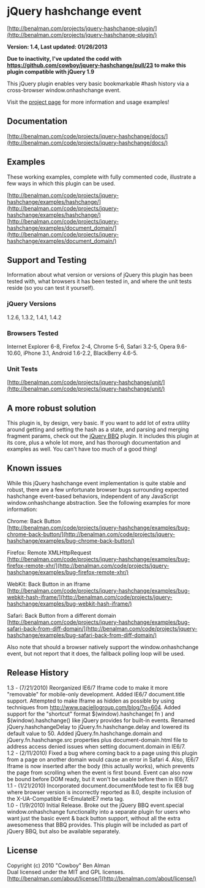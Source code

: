# jQuery hashchange event #
[http://benalman.com/projects/jquery-hashchange-plugin/](http://benalman.com/projects/jquery-hashchange-plugin/)

**Version: 1.4, Last updated: 01/26/2013**

**Due to inactivity, I've updated the codd with https://github.com/cowboy/jquery-hashchange/pull/23 to make this plugin compatible with jQuery 1.9**

This jQuery plugin enables very basic bookmarkable #hash history via a cross-browser window.onhashchange event.

Visit the [project page](http://benalman.com/projects/jquery-hashchange-plugin/) for more information and usage examples!


## Documentation ##
[http://benalman.com/code/projects/jquery-hashchange/docs/](http://benalman.com/code/projects/jquery-hashchange/docs/)


## Examples ##
These working examples, complete with fully commented code, illustrate a few
ways in which this plugin can be used.

[http://benalman.com/code/projects/jquery-hashchange/examples/hashchange/](http://benalman.com/code/projects/jquery-hashchange/examples/hashchange/)  
[http://benalman.com/code/projects/jquery-hashchange/examples/document_domain/](http://benalman.com/code/projects/jquery-hashchange/examples/document_domain/)

## Support and Testing ##
Information about what version or versions of jQuery this plugin has been
tested with, what browsers it has been tested in, and where the unit tests
reside (so you can test it yourself).

### jQuery Versions ###
1.2.6, 1.3.2, 1.4.1, 1.4.2

### Browsers Tested ###
Internet Explorer 6-8, Firefox 2-4, Chrome 5-6, Safari 3.2-5, Opera 9.6-10.60, iPhone 3.1, Android 1.6-2.2, BlackBerry 4.6-5.

### Unit Tests ###
[http://benalman.com/code/projects/jquery-hashchange/unit/](http://benalman.com/code/projects/jquery-hashchange/unit/)


## A more robust solution ##

This plugin is, by design, very basic. If you want to add lot of extra utility around getting and setting the hash as a state, and parsing and merging fragment params, check out the [jQuery BBQ](http://benalman.com/projects/jquery-bbq-plugin/) plugin. It includes this plugin at its core, plus a whole lot more, and has thorough documentation and examples as well. You can't have too much of a good thing!


## Known issues ##

While this jQuery hashchange event implementation is quite stable and robust, there are a few unfortunate browser bugs surrounding expected hashchange event-based behaviors, independent of any JavaScript window.onhashchange abstraction. See the following examples for more information:

Chrome: Back Button  
[http://benalman.com/code/projects/jquery-hashchange/examples/bug-chrome-back-button/](http://benalman.com/code/projects/jquery-hashchange/examples/bug-chrome-back-button/)

Firefox: Remote XMLHttpRequest  
[http://benalman.com/code/projects/jquery-hashchange/examples/bug-firefox-remote-xhr/](http://benalman.com/code/projects/jquery-hashchange/examples/bug-firefox-remote-xhr/)

WebKit: Back Button in an Iframe  
[http://benalman.com/code/projects/jquery-hashchange/examples/bug-webkit-hash-iframe/](http://benalman.com/code/projects/jquery-hashchange/examples/bug-webkit-hash-iframe/)

Safari: Back Button from a different domain  
[http://benalman.com/code/projects/jquery-hashchange/examples/bug-safari-back-from-diff-domain/](http://benalman.com/code/projects/jquery-hashchange/examples/bug-safari-back-from-diff-domain/)

Also note that should a browser natively support the window.onhashchange 
event, but not report that it does, the fallback polling loop will be used.


## Release History ##

1.3 - (7/21/2010) Reorganized IE6/7 Iframe code to make it more "removable" for mobile-only development. Added IE6/7 document.title support. Attempted to make Iframe as hidden as possible by using techniques from http://www.paciellogroup.com/blog/?p=604. Added  support for the "shortcut" format $(window).hashchange( fn ) and $(window).hashchange() like jQuery provides for built-in events. Renamed jQuery.hashchangeDelay to jQuery.fn.hashchange.delay and lowered its default value to 50. Added jQuery.fn.hashchange.domain and jQuery.fn.hashchange.src properties plus document-domain.html file to address access denied issues when setting document.domain in IE6/7.  
1.2 - (2/11/2010) Fixed a bug where coming back to a page using this plugin from a page on another domain would cause an error in Safari 4. Also, IE6/7 Iframe is now inserted after the body (this actually works), which prevents the page from scrolling when the event is first bound. Event can also now be bound before DOM ready, but it won't be usable before then in IE6/7.  
1.1 - (1/21/2010) Incorporated document.documentMode test to fix IE8 bug where browser version is incorrectly reported as 8.0, despite inclusion of the X-UA-Compatible IE=EmulateIE7 meta tag.  
1.0 - (1/9/2010) Initial Release. Broke out the jQuery BBQ event.special window.onhashchange functionality into a separate plugin for users who want just the basic event & back button support, without all the extra awesomeness that BBQ provides. This plugin will be included as part of jQuery BBQ, but also be available separately.


## License ##
Copyright (c) 2010 "Cowboy" Ben Alman  
Dual licensed under the MIT and GPL licenses.  
[http://benalman.com/about/license/](http://benalman.com/about/license/)
